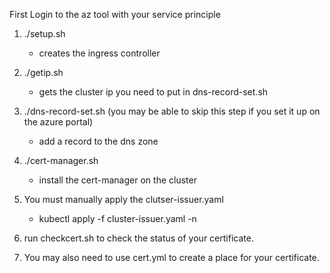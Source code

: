 First Login to the az tool with your service principle

1. ./setup.sh
    - creates the ingress controller

2. ./getip.sh
    - gets the cluster ip you need to put in dns-record-set.sh

3. ./dns-record-set.sh (you may be able to skip this step if you set it up on the azure portal)
    - add a record to the dns zone

4. ./cert-manager.sh
    - install the cert-manager on the cluster

5. You must manually apply the clutser-issuer.yaml
    - kubectl apply -f cluster-issuer.yaml -n <namespace>

6. run checkcert.sh to check the status of your certificate.

7. You may also need to use cert.yml to create a place for your certificate.


